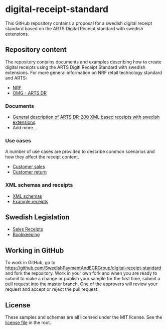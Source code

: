 # digital-receipt-standard
This GitHub repository contains a proposal for a swedish digital receipt standard based on the ARTS Digital Receipt standard with swedish extensions.

## Repository content

The repository contains documents and examples describing how to create digital receipts using the ARTS Digitl Receipt Standard with swedish extensions. For more general information on NRF retail technology standard and ARTS:
- [NRF](https://nrf.com/resources/retail-technology-standards-0)
- [OMG - ARTS DR](http://www.omg.org/retail/schema.htm)  

### Documents
- [General description of ARTS DR-200 XML based receipts with swedish extensions](https://github.com/SwedishPaymentAndECRGroup/digital-receipt-standard/blob/master/ArtsDR200WithSwedishExtensions/resources/docs/ARTS_DR200_with_Swedish_extension.md). 
- Add more...

### Use cases
A number of use cases are provided to describe common scenarios and how they affect the receipt content. 
 
- [Customer sales](https://github.com/SwedishPaymentAndECRGroup/digital-receipt-standard/blob/master/ArtsDR200WithSwedishExtensions/resources/docs/UC_Customer_sales.md) 
- [Customer return](https://github.com/SwedishPaymentAndECRGroup/digital-receipt-standard/blob/master/ArtsDR200WithSwedishExtensions/resources/docs/UC_Return_of_merchandise.md) 

### XML schemas and receipts

- [XML schemas](https://github.com/SwedishPaymentAndECRGroup/digital-receipt-standard/tree/master/ArtsDR200WithSwedishExtensions/resources/schemas)
- [Example receipts](https://github.com/SwedishPaymentAndECRGroup/digital-receipt-standard/tree/master/ArtsDR200WithSwedishExtensions/resources/receipts)

## Swedish Legislation
- [Sales Receipts](https://www4.skatteverket.se/download/18.23a7d9f315064c2d02960ef/1447256030870/SKVFS+2014+9.pdf) 
- [Bookkeeping](https://www.skatteverket.se/foretagochorganisationer/foretagare/bokforingochbokslut/bokforingvadkraverlagen.4.18e1b10334ebe8bc80005195.html)


## Working in GitHub
To work in GitHub, go to https://github.com/SwedishPaymentAndECRGroup/digital-receipt-standard and fork the repository. Work in your own fork and when you are ready to submit to make a change or publish your sample for the first time, submit a pull request into the master branch. One of the approvers will review your request and accept or reject the pull request.

## License
These samples and schemas are all licensed under the MIT license. See the [license file](https://github.com/SwedishPaymentAndECRGroup/digital-receipt-standard/blob/master/LICENSE) in the root.

